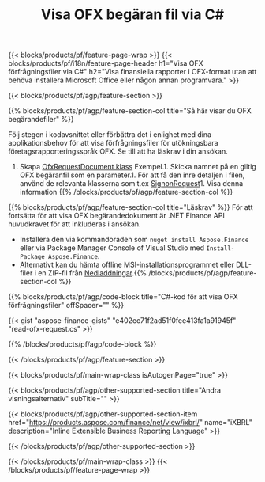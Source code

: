 ﻿---
title: Visa OFX begäran fil via C#
description: Exempelkod för OFX begäran om filvisning. Använd API-exempelkoden för att visa batch-OFX-förfrågningsfiler i .NET-baserade applikationer. 
url: /sv/net/view/ofx-request/
family: finance
platformtag: net
feature: view
informat: OFX request
outformat: 
otherformats: 
---
{{< blocks/products/pf/feature-page-wrap >}}
{{< blocks/products/pf/i18n/feature-page-header h1="Visa OFX förfrågningsfiler via C#" h2="Visa finansiella rapporter i OFX-format utan att behöva installera Microsoft Office eller någon annan programvara." >}}

{{< blocks/products/pf/agp/feature-section >}}

{{% blocks/products/pf/agp/feature-section-col title="Så här visar du OFX begärandefiler" %}}

Följ stegen i kodavsnittet eller förbättra det i enlighet med dina applikationsbehov för att visa förfrågningsfiler för utökningsbara företagsrapporteringsspråk OFX. Se till att ha läskrav i din ansökan.

1. Skapa [OfxRequestDocument klass](https://apireference.aspose.com/finance/net/aspose.finance.ofx/ofxrequestdocument) Exempel.1. Skicka namnet på en giltig OFX begäranfil som en parameter.1. För att få den inre detaljen i filen, använd de relevanta klasserna som t.ex [SignonRequest](https://apireference.aspose.com/finance/net/aspose.finance.ofx.signon/signonrequest)1. Visa denna information
{{% /blocks/products/pf/agp/feature-section-col %}}

{{% blocks/products/pf/agp/feature-section-col title="Läskrav" %}}
För att fortsätta för att visa OFX begärandedokument är .NET Finance API huvudkravet för att inkluderas i ansökan. 
- Installera den via kommandoraden som ```nuget install Aspose.Finance``` eller via Package Manager Console of Visual Studio med ```Install-Package Aspose.Finance```.
- Alternativt kan du hämta offline MSI-installationsprogrammet eller DLL-filer i en ZIP-fil från [Nedladdningar](https://downloads.aspose.com/finance/net).{{% /blocks/products/pf/agp/feature-section-col %}}

{{% blocks/products/pf/agp/code-block title="C#-kod för att visa OFX förfrågningsfiler" offSpacer="" %}}

{{< gist "aspose-finance-gists" "e402ec71f2ad51f0fee413fa1a91945f" "read-ofx-request.cs" >}}

{{% /blocks/products/pf/agp/code-block %}}

{{< /blocks/products/pf/agp/feature-section >}}

{{< blocks/products/pf/main-wrap-class isAutogenPage="true" >}}

{{< blocks/products/pf/agp/other-supported-section title="Andra visningsalternativ" subTitle="" >}}

{{< blocks/products/pf/agp/other-supported-section-item href="https://products.aspose.com/finance/net/view/ixbrl/" name="iXBRL" description="Inline Extensible Business Reporting Language" >}}

{{< /blocks/products/pf/agp/other-supported-section >}}

{{< /blocks/products/pf/main-wrap-class >}}
{{< /blocks/products/pf/feature-page-wrap >}}